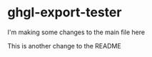 # ghgl-export-tester

I'm making some changes to the main file here

This is another change to the README
